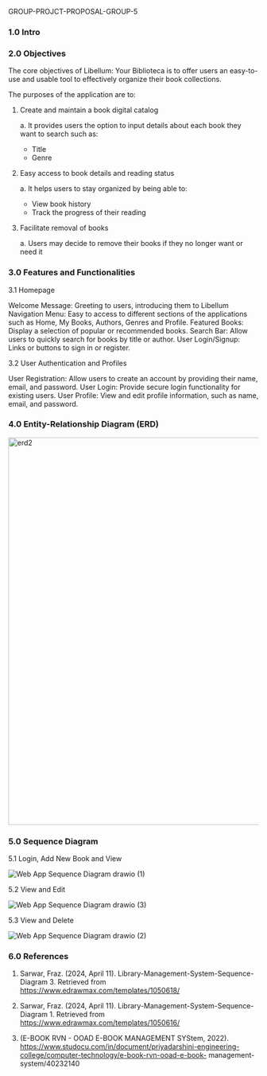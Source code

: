 GROUP-PROJCT-PROPOSAL-GROUP-5 



### 1.0 Intro

### 2.0 Objectives
The core objectives of Libellum: Your Biblioteca  is to offer users an easy-to-use and usable tool to effectively organize their book collections.

The purposes of the application are to:

  1. Create and maintain a book digital catalog
     
     a. It provides users the option to input details about each book they want to search such as: 
     - Title
     - Genre
   
 2. Easy access to book details and reading status 

    a. It helps users to stay organized by being able to:
    - View book history
    - Track the progress of their reading 
 
 3. Facilitate removal of books

    a. Users may decide to remove their books if they no longer want or need it

### 3.0 Features and Functionalities
  3.1 Homepage

  Welcome Message: Greeting to users, introducing them to Libellum
  Navigation Menu: Easy to access to different sections of the applications such as Home, My      Books, Authors, Genres and Profile.
  Featured Books: Display a selection of popular or recommended books.
  Search Bar: Allow users to quickly search for books by title or author.
  User Login/Signup: Links or buttons to sign in or register.
    
  3.2 User Authentication and Profiles
  
  User Registration: Allow users to create an account by providing their name, email, and password.
  User Login: Provide secure login functionality for existing users.
  User Profile: View and edit profile information, such as name, email, and password.

### 4.0 Entity-Relationship Diagram (ERD)
<img width="779" alt="erd2" src="https://github.com/nrathifa/An-Online-Book-Library---Group-5/assets/152828160/4eae30b1-5f24-42a2-9413-14199cd666a2">


### 5.0 Sequence Diagram

  5.1 Login, Add New Book and View
  
  ![Web App Sequence Diagram drawio (1)](https://github.com/nrathifa/An-Online-Book-Library---Group-5/assets/170921758/7d4bc9be-d966-4253-9596-3445c251585a)

  5.2 View and Edit
  
  ![Web App Sequence Diagram drawio (3)](https://github.com/nrathifa/An-Online-Book-Library---Group-5/assets/170921758/9513cd92-e783-4482-9d98-dd2eba59c728)

  5.3 View and Delete
  
  ![Web App Sequence Diagram drawio (2)](https://github.com/nrathifa/An-Online-Book-Library---Group-5/assets/170921758/efd70c1f-e58b-4bd2-9de9-e471fdb5fc5a)

### 6.0 References
  1. Sarwar, Fraz. (2024, April 11). Library-Management-System-Sequence-Diagram 3. Retrieved from https://www.edrawmax.com/templates/1050618/


  2. Sarwar, Fraz. (2024, April 11). Library-Management-System-Sequence-Diagram 1. Retrieved from https://www.edrawmax.com/templates/1050616/


  3. (E-BOOK RVN - OOAD E-BOOK MANAGEMENT SYStem, 2022). https://www.studocu.com/in/document/priyadarshini-engineering-college/computer-technology/e-book-rvn-ooad-e-book-         management-system/40232140 

  
